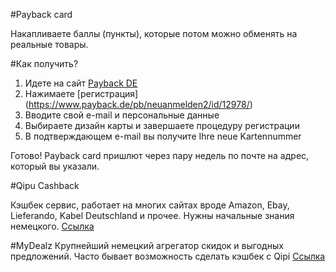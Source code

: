 #Payback card

Накапливаете баллы (пункты), которые потом можно обменять на реальные товары.

#Как получить?
1. Идете на сайт [Payback DE](https://www.payback.de/)
2. Нажимаете [регистрация] (https://www.payback.de/pb/neuanmelden2/id/12978/)
3. Вводите свой e-mail и персональные данные
4. Выбираете дизайн карты и завершаете процедуру регистрации
5. В подтверждающем e-mail вы получите Ihre neue Kartennummer

Готово! Payback card пришлют через пару недель по почте на адрес, который вы указали. 

#Qipu Cashback

Кэшбек сервис, работает на многих сайтах вроде Amazon, Ebay, Lieferando, Kabel Deutschland и прочее.
Нужны начальные знания немецкого.
[Ссылка](https://www.qipu.de/)

#MyDealz
Крупнейший немецкий агрегатор скидок и выгодных предложений. Часто бывает
возможность сделать кэшбек с Qipi
[Ссылка](https://www.mydealz.de/)
